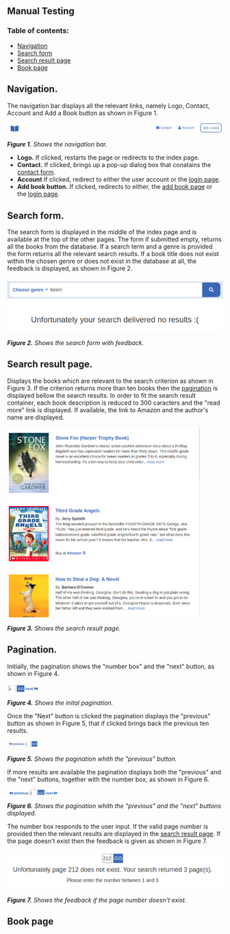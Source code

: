 ## Manual Testing

### Table of contents:
- [Navigation](#Navigation)
- [Search form](#Search-form)
- [Search result page](#Search-result-page)
- [Book page](#Book-page)

## Navigation.
The navigation bar displays all the relevant links, namely Logo, Contact, Account and Add a Book button as shown in Figure 1.

  <kbd>
   <img src="/static/images/testing/navigation.png" width="550" alt="navigation bar">
  </kbd>
  
  ***Figure 1.*** *Shows the navigation bar.*


* **Logo.** If clicked, restarts the page or redirects to the index page.
* **Contact.** If clicked, brings up a pop-up dialog box that conatains the [contact form](#contact-form).
* **Account** If clicked, redirect to either the user account or the [login page](#login-page).
* **Add book button.** If clicked, redirects to either, the [add book page](#Add-book-page) or the [login page](#login-page).

## Search form.
The search form is displayed in the middle of the index page and is available at the top of the other pages. The form if submitted empty, returns all the books from the database. If a search term and a genre is provided the form returns all the relevant search results. If a book title does not exist within the chosen genre or does not exist in the database at all, the feedback is displayed, as shown in Figure 2.

 <kbd>
   <img src="/static/images/testing/searchForm.png" width="550" alt="Search form with feedback">
  </kbd>
  
  ***Figure 2.*** *Shows the search form with feedback.*

## Search result page.

Displays the books which are relevant to the search criterion as shown in Figure 3. If the criterion returns more than ten books then the [pagination](#Pagination) is displayed bellow the search results. In order to fit the search result container, each book description is reduced to 300 caracters and the "read more" link is displayed. If available, the link to Amazon and the author's name are displayed.

 <kbd>
   <img src="/static/images/testing/results.png" width="450" alt="Search results">
  </kbd>
  
  ***Figure 3.*** *Shows the search result page.*

## Pagination.
Initially, the pagination shows the "number box" and the "next" button, as shown in Figure 4.
  
  <kbd>
   <img src="/static/images/testing/initPagination.png" width="75" alt="Initial pagination">
  </kbd>
  
  ***Figure 4.*** *Shows the inital pagination.*
  
  
  Once the "Next" button is clicked the pagination displays the "previous" button as shown in Figure 5, that if clicked brings back the previous ten results. 
  
   <kbd>
   <img src="/static/images/testing/prevPagination.png" width="75" alt="The pagination with the previous button">
  </kbd>
  
  ***Figure 5.*** *Shows the pagination whith the "previous" button.*
  
  
  If more results are available the pagination displays both the "previous" and the "next" buttons, together with the number box, as shown in Figure 6.
  
   <kbd>
   <img src="/static/images/testing/prevNextPagination.png" width="120" alt="The pagination with the previous and the next button"s>
  </kbd>
  
  ***Figure 6.*** *Shows the pagination whith the "previous" and the "next" buttons displayed.*
  
The number box responds to the user input. If the valid page number is provided then the relevant results are displayed in the [search result page](#Search-resul-page). If the page doesn't exist then the feedback is given as shown in Figure 7.

   <kbd>
   <img src="/static/images/testing/feedbackPagination.png" width="550" alt="The pagination feedback">
  </kbd>
  
  ***Figure 7.*** *Shows the feedback if the page number doesn't exist.*
  
  
  
  ## Book page
  
  

